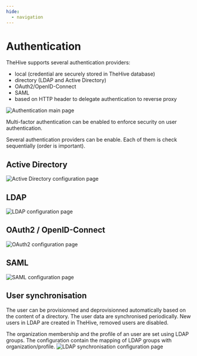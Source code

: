 ```yaml
---
hide:
  - navigation
---
```


# Authentication

TheHive supports several authentication providers:

- local (credential are securely stored in TheHive database)
- directory (LDAP and Active Directory)
- OAuth2/OpenID-Connect
- SAML
- based on HTTP header to delegate authentication to reverse proxy

![Authentication main page](../images/how-to/authentication/auth_main_page.png)

Multi-factor authentication can be enabled to enforce security on user authentication.

Several authentication providers can be enable. Each of them is check sequentially (order is important).

## Active Directory
![Active Directory configuration page](../images/how-to/authentication/auth_ad.png)

## LDAP
![LDAP configuration page](../images/how-to/authentication/auth_ldap.png)

## OAuth2 / OpenID-Connect
![OAuth2 configuration page](../images/how-to/authentication/auth_oauth2.png)

## SAML
![SAML configuration page](../images/how-to/authentication/auth_saml.png)

## User synchronisation
The user can be provisionned and deprovisionned automatically based on the content of a directory.
The user data are synchronised periodically. New users in LDAP are created in TheHive, removed users are disabled.

The organization membership and the profile of an user are set using LDAP groups. The configuration contain the mapping of LDAP groups with organization/profile.
![LDAP synchronisation configuration page](../images/how-to/authentication/auth_ldap_sync.png)